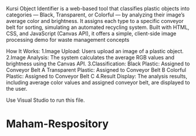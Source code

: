 Kursi Object Identifier is a web-based tool that classifies plastic objects into categories — Black, Transparent, or Colorful — by analyzing their image’s average color and brightness. It assigns each type to a specific conveyor belt for sorting, simulating an automated recycling system. 
Built with HTML, CSS, and JavaScript (Canvas API), it offers a simple, client-side image processing demo for waste management concepts

 How It Works:
 1.Image Upload: Users upload an image of a plastic object.
 2.Image Analysis: The system calculates the average RGB values and brightness using the Canvas API.
3.Classification:
 Black Plastic: Assigned to Conveyor Belt A
 Transparent Plastic: Assigned to Conveyor Belt B
Colorful Plastic: Assigned to Conveyor Belt C
4.Result Display: The analysis results, including average color values and assigned conveyor belt, are displayed to the user.

Use Visual Studio to run this file.
# Maham-Respository
